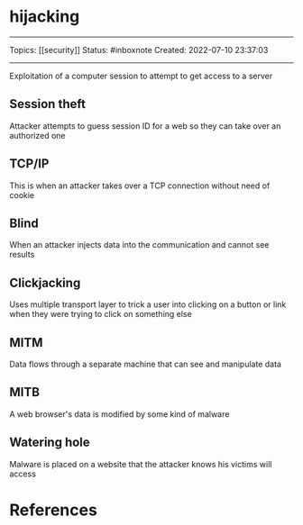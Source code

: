 # hijacking
---
Topics: [[security]]
Status: #inboxnote
Created: 2022-07-10 23:37:03

---

Exploitation of a computer session to attempt to get access to a server

## Session theft

Attacker attempts to guess session ID for a web so they can take over an authorized one

## TCP/IP

This is when an attacker takes over a TCP connection without need of cookie

## Blind

When an attacker injects data into the communication and cannot see results

## Clickjacking

Uses multiple transport layer to trick a user into clicking on a button or link when they were trying to click on something else

## MITM

Data flows through a separate machine that can see and manipulate data

## MITB

A web browser's data is modified by some kind of malware

## Watering hole

Malware is placed on a website that the attacker knows his victims will access

# References
